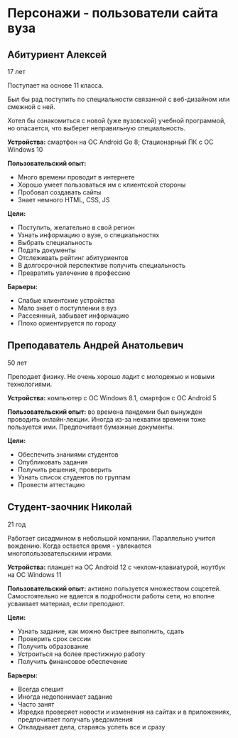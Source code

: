 Персонажи - пользователи сайта вуза
===================================

Абитуриент Алексей
------------------
17 лет

Поступает на основе 11 класса.

Был бы рад поступить по специальности связанной с веб-дизайном или смежной с ней.

Хотел бы ознакомиться с новой (уже вузовской) учебной программой, но опасается, что выберет неправильную специальность.

__Устройства:__ смартфон на ОС Android Go 8; Стационарный ПК с ОС Windows 10

__Пользовательский опыт:__
- Много времени проводит в интернете
- Хорошо умеет пользоваться им с клиентской стороны
- Пробовал создавать сайты
- Знает немного HTML, CSS, JS

__Цели:__
- Поступить, желательно в свой регион
- Узнать информацию о вузе, о специальностях
- Выбрать специальность
- Подать документы
- Отслеживать рейтинг абитуриентов
- В долгосрочной перспективе получить специальность
- Превратить увлечение в профессию

__Барьеры:__
- Слабые клиентские устройства
- Мало знает о поступлении в вуз
- Рассеянный, забывает информацию
- Плохо ориентируется по городу

Преподаватель Андрей Анатольевич
--------------------------------
50 лет

Преподает физику. Не очень хорошо ладит с молодежью и новыми технологиями.

__Устройства:__ компьютер с ОС Windows 8.1, смартфон с ОС Android 5

__Пользовательский опыт:__ во времена пандемии был вынужден проводить онлайн-лекции. Иногда из-за нехватки времени тоже пользуется ими. Предпочитает бумажные документы.

__Цели:__
- Обеспечить знаниями студентов
- Опубликовать задания
- Получить решения, проверить
- Узнать список студентов по группам
- Провести аттестацию

Студент-заочник Николай
-----------------------
21 год

Работает сисадмином в небольшой компании.
Параллельно учится вождению. Когда остается время - увлекается многопользовательскими играми.

__Устройства:__ планшет на ОС Android 12 с чехлом-клавиатурой, ноутбук на ОС Windows 11

__Пользовательский опыт:__ активно пользуется множеством соцсетей. Самостоятельно не вдается в подробности работы сети, но вполне усваивает материал, если преподают.

__Цели:__
- Узнать задание, как можно быстрее выполнить, сдать
- Проверить срок сессии
- Получить образование
- Устроиться на более престижную работу
- Получить финансовое обеспечение

__Барьеры:__
- Всегда спешит
- Иногда недопонимает задание
- Часто занят
- Изредка проверяет новости и изменения на сайтах и в приложениях, предпочитает получать уведомления
- Откладывает дела, стараясь успеть все и сразу

